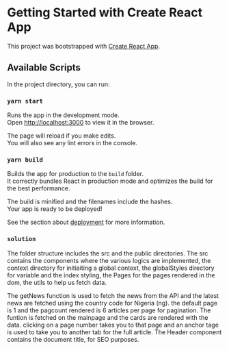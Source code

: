 # Getting Started with Create React App

This project was bootstrapped with [Create React App](https://github.com/facebook/create-react-app).

## Available Scripts

In the project directory, you can run:

### `yarn start`

Runs the app in the development mode.\
Open [http://localhost:3000](http://localhost:3000) to view it in the browser.

The page will reload if you make edits.\
You will also see any lint errors in the console.

### `yarn build`

Builds the app for production to the `build` folder.\
It correctly bundles React in production mode and optimizes the build for the best performance.

The build is minified and the filenames include the hashes.\
Your app is ready to be deployed!

See the section about [deployment](https://facebook.github.io/create-react-app/docs/deployment) for more information.

### `solution`

The folder structure includes the src and the public directories.
The src contains the components where the various logics are implemented, the context directory for initiaiting a global context, the globalStyles directory for variable and the index styling, the Pages for the pages rendered in the dom, the utils to help us fetch data.

The getNews function is used to fetch the news from the API and the latest news are fetched using the country code for Nigeria (ng). the default page is 1 and the pagcount rendered is 6 articles per page for pagination. The funtion is fetched on the mainpage and the cards are rendered with the data. clicking on a page number takes you to that page and an anchor tage is used to take you to another tab for the full article. The Header component contains the document title, for SEO purposes.
